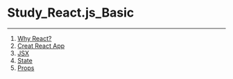 # Study_React.js_Basic
---
1. [Why React?]()
2. [Creat React App]()
3. [JSX]()
4. [State]()
5. [Props]()
